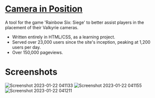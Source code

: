 # [Camera in Position](https://camera-in-position.web.app/index.html)
A tool for the game 'Rainbow Six: Siege' to better assist players in the placement of their Valkyrie cameras.
* Written entirely in HTML/CSS, as a learning project.
* Served over 23,000 users since the site's inception, peaking at 1,200 users per day.
* Over 150,000 pageviews.

# Screenshots
![Screenshot 2023-01-22 041133](https://user-images.githubusercontent.com/47122570/213910550-d15c4266-d908-4ae7-8b0d-ba89501e55b5.png)
![Screenshot 2023-01-22 041155](https://user-images.githubusercontent.com/47122570/213910553-fa761506-5c78-4a13-b2d7-9543654bfbe1.png)
![Screenshot 2023-01-22 041211](https://user-images.githubusercontent.com/47122570/213910556-3ed876f4-245e-499a-87f4-54f1dc3424aa.png)

